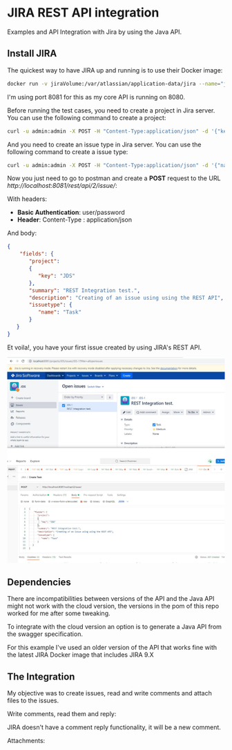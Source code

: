 # JIRA REST API integration
Examples and API Integration with Jira by using the Java API. 

## Install JIRA

The quickest way to have JIRA up and running is to use their Docker image:

```bash
docker run -v jiraVolume:/var/atlassian/application-data/jira --name="jira" -p 8081:8080 atlassian/jira-software
```

I'm using port 8081 for this as my core API is running on 8080.

Before running the test cases, you need to create a project in Jira server.
You can use the following command to create a project:
```bash
curl -u admin:admin -X POST -H "Content-Type:application/json" -d '{"key":"JDS", "name":"JDS","projectTypeKey":"business", "lead":"admin"}' http://localhost:8081/rest/api/2/project
```

And you need to create an issue type in Jira server.
You can use the following command to create a issue type:
```bash
curl -u admin:admin -X POST -H "Content-Type:application/json" -d '{"name":"Task","description":"A Task."}' http://localhost:8081/rest/api/2/issuetype
```

Now you just need to go to postman and create a **POST** request to the URL *http://localhost:8081/rest/api/2/issue/*:

With headers:
- **Basic Authentication**: user/password
- **Header**: Content-Type : application/json

And body:
```json
{
    "fields": {
       "project":
       {
          "key": "JDS"
       },
       "summary": "REST Integration test.",
       "description": "Creating of an issue using using the REST API",
       "issuetype": {
          "name": "Task"
       }
   }
}
```

Et voila!, you have your first issue created by using JIRA's REST API.

![JIRA Postman](./images/Postman.JPG)

## Dependencies

There are incompatibilities between versions of the API and the Java API might not work with the cloud version, the versions in the pom of this repo worked for me after some tweaking.

To integrate with the cloud version an option is to generate a Java API from the swagger specification.

For this example I've used an older version of the API that works fine with the latest JIRA Docker image that includes JIRA 9.X

## The Integration

My objective was to create issues, read and write comments and attach files to the issues.

Write comments, read them and reply:

JIRA doesn't have a comment reply functionality, it will be a new comment.

Attachments:

